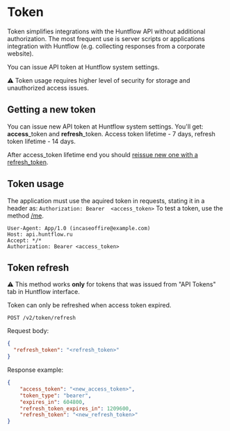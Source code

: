 
# Token

Token simplifies integrations with the Huntflow API without additional authorization. The most frequent use is 
server scripts or applications integration with Huntflow (e.g. collecting responses from a corporate website).

You can issue API token at Huntflow system settings.

:warning: Token usage requires higher level of security for storage and unauthorized access issues.


<a name="get_token"></a>
## Getting a new token
You can issue new API token at Huntflow system settings.
You'll get: **access**_token and **refresh**_token. Access token lifetime - 7 days, refresh token lifetime - 14 days.

After access_token lifetime end you should [reissue new one with a refresh_token](token.md#refresh_token).


<a name="use_token"></a>
## Token usage

The application must use the aquired token in requests, stating it in a header as: `Authorization: Bearer 
<access_token>`
To test a token, use the method [/me](user.md#me).

```GET /me HTTP/1.1
User-Agent: App/1.0 (incaseoffire@example.com)
Host: api.huntflow.ru
Accept: */*
Authorization: Bearer <access_token>
```

<a name="refresh_token"></a>
## Token refresh
:warning: This method works **only** for tokens that was issued from "API Tokens" tab in Huntflow interface.

Token can only be refreshed when access token expired.

`POST /v2/token/refresh`

Request body:
```json
{
  "refresh_token": "<refresh_token>"
}
```
Response example:
```json
{
    "access_token": "<new_access_token>",
    "token_type": "bearer",
    "expires_in": 604800,
    "refresh_token_expires_in": 1209600,
    "refresh_token": "<new_refresh_token>"
}
```